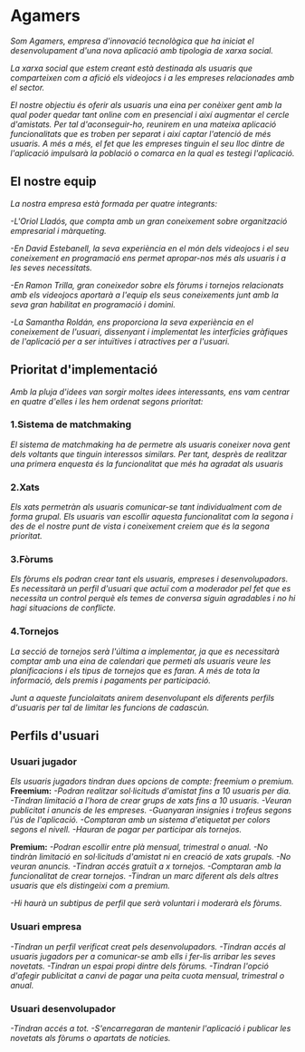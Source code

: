 # Agamers

_Som Agamers, empresa d'innovació tecnològica que ha iniciat el desenvolupament d'una nova aplicació amb tipologia de xarxa social._

_La xarxa social que estem creant està destinada als usuaris que comparteixen com a afició els videojocs i a les empreses relacionades amb el sector._

_El nostre objectiu és oferir als usuaris una eina per conèixer gent amb la qual poder quedar tant online com en presencial i així augmentar el cercle d'amistats. Per tal d'aconseguir-ho, reunirem en una mateixa aplicació funcionalitats que es troben per separat i així captar l'atenció de més usuaris. A més a més, el fet que les empreses tinguin el seu lloc dintre de l'aplicació impulsarà la població o comarca en la qual es testegi l'aplicació._

## El nostre equip
_La nostra empresa està formada per quatre integrants:_

_-L'Oriol Lladós, que compta amb un gran coneixement sobre organització empresarial i màrqueting._

_-En David Estebanell, la seva experiència en el món dels videojocs i el seu coneixement en programació ens permet apropar-nos més als usuaris i a les seves necessitats._

_-En Ramon Trilla, gran coneixedor sobre els fòrums i tornejos relacionats amb els videojocs aportarà a l'equip els seus coneixements junt amb la seva gran habilitat en programació i domini._

_-La Samantha Roldán, ens proporciona la seva experiència en el coneixement de l'usuari, dissenyant i implementat les interfícies gràfiques de l'aplicació per a ser intuïtives i atractives per a l'usuari._

## Prioritat d'implementació
_Amb la pluja d'idees van sorgir moltes idees interessants, ens vam centrar en quatre d'elles i les hem ordenat segons prioritat:_

### 1.Sistema de matchmaking
_El sistema de matchmaking ha de permetre als usuaris coneixer nova gent dels voltants que tinguin interessos similars. Per tant, desprès de realitzar una primera enquesta és la funcionalitat que més ha agradat als usuaris_

### 2.Xats
_Els xats permetràn als usuaris comunicar-se tant individualment com de forma grupal. Els usuaris van escollir aquesta funcionalitat com la segona i des de el nostre punt de vista i coneixement creiem que és la segona prioritat._

### 3.Fòrums
_Els fòrums els podran crear tant els usuaris, empreses i desenvolupadors. Es necessitarà un perfil d'usuari que actuï com a moderador pel fet que es necessita un control perquè els temes de conversa siguin agradables i no hi hagi situacions de conflicte._

### 4.Tornejos
_La secció de tornejos serà l'última a implementar, ja que es necessitarà comptar amb una eina de calendari que permeti als usuaris veure les planificacions i els tipus de tornejos que es faran. A més de tota la informació, dels premis i pagaments per participació._

_Junt a aqueste funciolaitats anirem desenvolupant els diferents perfils d'usuaris per tal de limitar les funcions de cadascún._

## Perfils d'usuari

### Usuari jugador
_Els usuaris jugadors tindran dues opcions de compte: freemium o premium._
__Freemium:__
_-Podran realitzar sol·licituds d'amistat fins a 10 usuaris per dia._
_-Tindran limitació a l'hora de crear grups de xats fins a 10 usuaris._
_-Veuran publicitat i anuncis de les empreses._ 
_-Guanyaran insignies i trofeus segons l'ús de l'aplicació._
_-Comptaran amb un sistema d'etiquetat per colors segons el nivell._
_-Hauran de pagar per participar als tornejos._ 

__Premium:__
_-Podran escollir entre plà mensual, trimestral o anual._
_-No tindràn limitació en sol·licituds d'amistat ni en creació de xats grupals._ 
_-No veuran anuncis._ 
_-Tindran accés gratuït a x tornejos._ 
_-Comptaran amb la funcionalitat de crear tornejos._
_-Tindran un marc diferent als dels altres usuaris que els distingeixi com a premium._

_-Hi haurà un subtipus de perfil que serà voluntari i moderarà els fòrums._

### Usuari empresa
_-Tindran un perfil verificat creat pels desenvolupadors._
_-Tindran accés al usuaris jugadors per a comunicar-se amb ells i fer-lis arribar les seves novetats._ 
_-Tindran un espai propi dintre dels fòrums._ 
_-Tindran l'opció d'afegir publicitat a canvi de pagar una peita cuota mensual, trimestral o anual._ 

### Usuari desenvolupador
_-Tindran accés a tot._
_-S'encarregaran de mantenir l'aplicació i publicar les novetats als fòrums o apartats de noticies._






 




